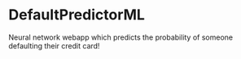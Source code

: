 # DefaultPredictorML
Neural network webapp which predicts the probability of someone defaulting their credit card!
